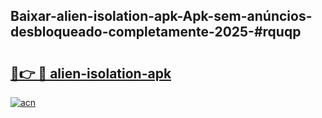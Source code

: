 ## Baixar-alien-isolation-apk-Apk-sem-anúncios-desbloqueado-completamente-2025-#rquqp

# <h2><a href="https://ainizakaria.my?title=alien-isolation-apk&ref=22M">🔗👉 🔴 alien-isolation-apk</a></h2>

[![acn](https://github.com/user-attachments/assets/0f9c940e-d8b0-45ae-aac7-cd30a18b3e1c)](https://ainizakaria.my?title=alien-isolation-apk&ref=22M)

